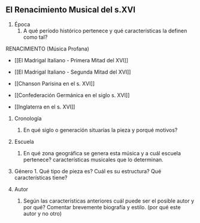 ## El Renacimiento Musical del s.XVI

1. Época 
	1. A qué período histórico pertenece y qué características la definen como tal?

RENACIMIENTO (Música Profana)
- [[El Madrigal Italiano - Primera Mitad del XVI]]
- [[El Madrigal Italiano - Segunda Mitad del XVI]]

- [[Chanson Parisina en el s. XVI]]

- [[Confederación Germánica en el siglo s. XVI]]

- [[Inglaterra en el s. XVI]]
	


1.  Cronología
	1. En qué siglo o generación situarías la pieza y porqué motivos?
	

1. Escuela
	1. En qué zona geográfica se genera esta música y a cuál escuela pertenece? características musicales que lo determinan.


1.   Género
	1. Qué tipo de pieza es? Cuál es su estructura? Qué características tiene? 

	
1. Autor
	1. Según las características anteriores cuál puede ser el posible autor y por qué? Comentar brevemente biografía y estilo. (por qué este autor y no otro)